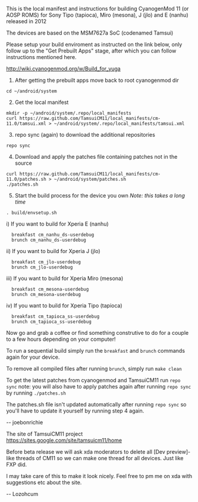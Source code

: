 This is the local manifest and instructions for building CyanogenMod 11 (or AOSP ROMS) for Sony Tipo (tapioca), Miro (mesona), J (jlo) and E (nanhu) released in 2012

The devices are based on the MSM7627a SoC (codenamed Tamsui)

Please setup your build enviroment as instructed on the link below, only follow up to the "Get Prebuilt Apps" stage, after which you can follow instructions mentioned here.

http://wiki.cyanogenmod.org/w/Build_for_yuga

1) After getting the prebuilt apps move back to root cyanogenmod dir
```
cd ~/android/system
```

2) Get the local manifest
```
mkdir -p ~/android/system/.repo/local_manifests
curl https://raw.github.com/TamsuiCM11/local_manifests/cm-11.0/tamsui.xml > ~/android/system/.repo/local_manifests/tamsui.xml
```

3) repo sync (again) to download the additional repositories
```
repo sync
```

4) Download and apply the patches file containing patches not in the source
```
curl https://raw.github.com/TamsuiCM11/local_manifests/cm-11.0/patches.sh > ~/android/system/patches.sh
./patches.sh
```

5) Start the build process for the device you own
*Note: this takes a long time*
```
. build/envsetup.sh
```
  i) If you want to build for Xperia E (nanhu)
```
  breakfast cm_nanhu_ds-userdebug
  brunch cm_nanhu_ds-userdebug
```
  ii) If you want to build for Xperia J (jlo)
```
  breakfast cm_jlo-userdebug
  brunch cm_jlo-userdebug
```
  iii) If you want to build for Xperia Miro (mesona)
```
  breakfast cm_mesona-userdebug
  brunch cm_mesona-userdebug
```
  iv) If you want to build for Xperia Tipo (tapioca)
```
  breakfast cm_tapioca_ss-userdebug
  brunch cm_tapioca_ss-userdebug
```
  
Now go and grab a coffee or find something construtive to do for a couple to a few hours depending on your computer! 

To run a sequential build simply run the ```breakfast``` and ```brunch``` commands again for your device.

To remove all compiled files after running ```brunch```, simply run ```make clean```

To get the latest patches from cyanogenmod and TamsuiCM11 run ```repo sync```
note: you will also have to apply patches again after running ```repo sync``` by running ```./patches.sh```

The patches.sh file isn't updated automatically after running ```repo sync``` so you'll have to update it yourself by running step 4 again. 

-- joebonrichie

The site of TamsuiCM11 project https://sites.google.com/site/tamsuicm11/home

Before beta release we will ask xda moderators to delete all [Dev preview]-like threads of CM11
so we can make one thread for all devices. Just like FXP did.

I may take care of this to make it look nicely. Feel free to pm me on xda with suggestions etc about the site.

-- Lozohcum

